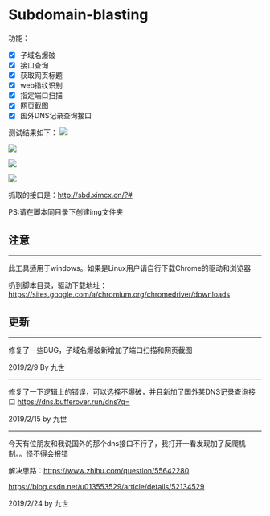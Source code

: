 # Subdomain-blasting
功能：
- [x] 子域名爆破   
- [x] 接口查询
- [x] 获取网页标题
- [x] web指纹识别 
- [x] 指定端口扫描
- [x] 网页截图
- [x] 国外DNS记录查询接口

测试结果如下：
![](https://s2.ax1x.com/2019/02/15/krmn3D.png)

![](https://s2.ax1x.com/2019/02/15/krmQud.md.png)

![](https://s2.ax1x.com/2019/02/15/krmlDA.png)

![](https://s2.ax1x.com/2019/02/15/krm8Et.png)



抓取的接口是：http://sbd.ximcx.cn/?#

PS:请在脚本同目录下创建img文件夹

## 注意 ##
- - -
此工具适用于windows。如果是Linux用户请自行下载Chrome的驱动和浏览器

扔到脚本目录，驱动下载地址：https://sites.google.com/a/chromium.org/chromedriver/downloads

## 更新 ##
- - -
修复了一些BUG，子域名爆破新增加了端口扫描和网页截图

2019/2/9 By 九世

- - -
修复了一下逻辑上的错误，可以选择不爆破，并且新加了国外某DNS记录查询接口
https://dns.bufferover.run/dns?q=

2019/2/15 by 九世

- - -
今天有位朋友和我说国外的那个dns接口不行了，我打开一看发现加了反爬机制。。怪不得会报错

解决思路：https://www.zhihu.com/question/55642280

https://blog.csdn.net/u013553529/article/details/52134529

2019/2/24 by 九世
